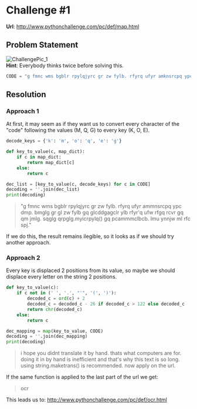 # Challenge #1
**Url**: http://www.pythonchallenge.com/pc/def/map.html
<br/>
## Problem Statement
![ChallengePic_1](http://www.pythonchallenge.com/pc/def/map.jpg)
<br/>
**Hint**: Everybody thinks twice before solving this.<br/>
```python
CODE = "g fmnc wms bgblr rpylqjyrc gr zw fylb. rfyrq ufyr amknsrcpq ypc dmp. bmgle gr gl zw fylb gq glcddgagclr ylb rfyr'q ufw rfgq rcvr gq qm jmle. sqgle qrpgle.kyicrpylq() gq pcamkkclbcb. lmu ynnjw ml rfc spj"
```
## Resolution
### Approach 1
At first, it may seem as if they want us to convert every character of the "code" following the values
(M, Q, G) to every key (K, O, E).

```python
decode_keys = {'k': 'm', 'o': 'q', 'e': 'g'}

def key_to_value(c, map_dict):
    if c in map_dict:
        return map_dict[c]
    else:
        return c

dec_list = [key_to_value(c, decode_keys) for c in CODE]
decoding = ''.join(dec_list)
print(decoding)
```

> "g fmnc wms bgblr rpylqjyrc gr zw fylb. rfyrq ufyr ammnsrcpq ypc dmp. bmglg gr gl zw fylb gq glcddgagclr ylb rfyr'q ufw rfgq rcvr gq qm jmlg. sqglg qrpglg.myicrpylq() gq pcammmclbcb. lmu ynnjw ml rfc spj."


If we do this, the result remains ilegible, so it looks as if we should try another approach.


### Approach 2

Every key is displaced 2 positions from its value, so maybe we should displace every letter on the string 2 positions.
```python
def key_to_value(c):
    if c not in (' ', '.', "'", '(', ')'):
        decoded_c = ord(c) + 2
        decoded_c = decoded_c - 26 if decoded_c > 122 else decoded_c
        return chr(decoded_c)
    else:
        return c

dec_mapping = map(key_to_value, CODE)
decoding = ''.join(dec_mapping)
print(decoding)
```
> i hope you didnt translate it by hand. thats what computers are for. doing it in by hand is inefficient and that's why this text is so long. using string.maketrans() is recommended. now apply on the url. 

If the same function is applied to the last part of the url we get:
> ocr

This leads us to: http://www.pythonchallenge.com/pc/def/ocr.html

